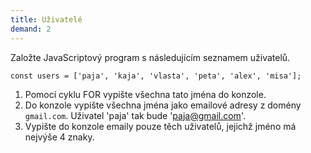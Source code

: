 ```yaml
---
title: Uživatelé
demand: 2
---
```


Založte JavaScriptový program s následujícím seznamem uživatelů.

```
const users = ['paja', 'kaja', 'vlasta', 'peta', 'alex', 'misa'];
```

1. Pomocí cyklu FOR vypište všechna tato jména do konzole.
1. Do konzole vypište všechna jména jako emailové adresy z domény `gmail.com`. Uživatel 'paja' tak bude 'paja@gmail.com'.
1. Vypište do konzole emaily pouze těch uživatelů, jejichž jméno má nejvýše 4 znaky.
